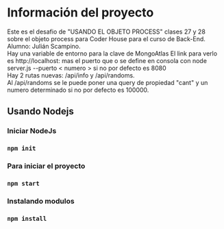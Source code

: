 # Información del proyecto

Este es el desafio de "USANDO EL OBJETO PROCESS" clases 27 y 28 sobre el objeto process para Coder House para el curso de Back-End. Alumno: Julián Scampino.  
Hay una variable de entorno para la clave de MongoAtlas
El link para verlo es http://localhost: mas el puerto que o se define en consola con node server.js --puerto < numero > si no por defecto es 8080  
Hay 2 rutas nuevas: /api/info y /api/randoms.  
Al /api/randoms se le puede poner una query de propiedad "cant" y un numero determinado si no por defecto es 100000.

## Usando Nodejs

### Iniciar NodeJs

###  `npm init`

### Para iniciar el proyecto

###  `npm start`

### Instalando modulos

###  `npm install`








